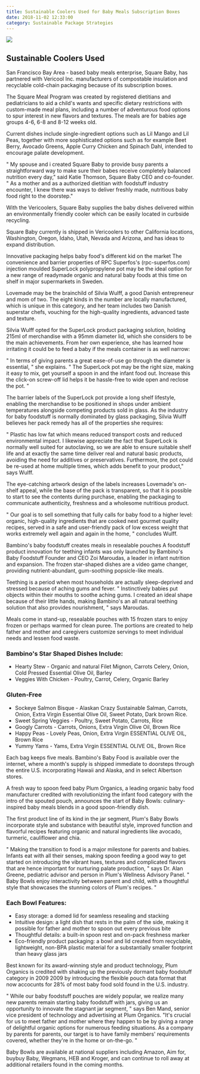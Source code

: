 ```yaml
---
title: Sustainable Coolers Used for Baby Meals Subscription Boxes 
date: 2018-11-02 12:33:00
category: Sustainable Package Strategies
---
```


![](/img/4.jpg)

## Sustainable Coolers Used

San Francisco Bay Area - based baby meals enterprise, Square Baby, has partnered with Vericool Inc. manufacturers of compostable insulation and recyclable cold-chain packaging because of its subscription boxes.

The Square Meal Program was created by registered dietitians and pediatricians to aid a child's wants and specific dietary restrictions with custom-made meal plans, including a number of adventurous food options to spur interest in new flavors and textures. The meals are for babies age groups 4-6, 6-8 and 8-12 weeks old.

<!-- more -->

Current dishes include single-ingredient options such as Lil Mango and Lil Peas, together with more sophisticated options such as for example Beet Berry, Avocado Greens, Apple Curry Chicken and Spinach Dahl, intended to encourage palate development.

" My spouse and i created Square Baby to provide busy parents a straightforward way to make sure their babes receive completely balanced nutrition every day," said Katie Thomson, Square Baby CEO and co-founder. " As a mother and as a authorized dietitian with foodstuff industry encounter, I knew there was ways to deliver freshly made, nutritious baby food right to the doorstep."

With the Vericoolers, Square Baby supplies the baby dishes delivered within an environmentally friendly cooler which can be easily located in curbside recycling.

Square Baby currently is shipped in Vericoolers to other California locations, Washington, Oregon, Idaho, Utah, Nevada and Arizona, and has ideas to expand distribution.

Innovative packaging helps baby food's different kid on the market
The convenience and barrier properties of RPC Superfos's (rpc-superfos.com) injection moulded SuperLock polypropylene pot may be the ideal option for a new range of readymade organic and natural baby foods at this time on shelf in major supermarkets in Sweden.

Lovemade may be the brainchild of Silvia Wulff, a good Danish entrepreneur and mom of two. The eight kinds in the number are locally manufactured, which is unique in this category, and her team includes two Danish superstar chefs, vouching for the high-quality ingredients, advanced taste and texture.

Silvia Wulff opted for the SuperLock product packaging solution, holding 215ml of merchandise with a 95mm diameter lid, which she considers to be the main achievements. From her own experience, she has learned how irritating it could be to feed a baby if the meals container is as well narrow:

" In terms of giving parents a great ease-of-use go through the diameter is essential, " she explains. " The SuperLock pot may be the right size, making it easy to mix, get yourself a spoon in and the infant food out. Increase this the click-on screw-off lid helps it be hassle-free to wide open and reclose the pot. "                            

The barrier labels of the SuperLock pot provide a long shelf lifestyle, enabling the merchandise to be positioned in shops under ambient temperatures alongside competing products sold in glass. As the industry for baby foodstuff is normally dominated by glass packaging, Silvia Wulff believes her pack remedy has all of the properties she requires:

" Plastic has low fat which means reduced transport costs and reduced environmental impact. I likewise appreciate the fact that SuperLock is normally well suited for autoclaving, so we are able to ensure suitable shelf life and at exactly the same time deliver real and natural basic products, avoiding the need for additives or preservatives. Furthermore, the pot could be re-used at home multiple times, which adds benefit to your product," says Wulff.

The eye-catching artwork design of the labels increases Lovemade's on-shelf appeal, while the base of the pack is transparent, so that it is possible to start to see the contents during purchase, enabling the packaging to communicate authenticity, freshness and a wholesome nutritious product. 

" Our goal is to sell something that fully calls for baby food to a higher level: organic, high-quality ingredients that are cooked next gourmet quality recipes, served in a safe and user-friendly pack of low excess weight that works extremely well again and again in the home, " concludes Wulff.

Bambino's baby foodstuff creates meals in resealable pouches
A foodstuff product innovation for teething infants was only launched by Bambino's Baby Foodstuff Founder and CEO Zoi Maroudas, a leader in infant nutrition and expansion. The frozen star-shaped dishes are a video game changer, providing nutrient-abundant, gum-soothing popsicle-like meals.

Teething is a period when most households are actually sleep-deprived and stressed because of aching gums and fever. " Instinctively babies put objects within their mouths to soothe aching gums. I created an ideal shape because of their little hands, making Bambino's an all natural teething solution that also provides nourishment, " says Maroudas.

Meals come in stand-up, resealable pouches with 15 frozen stars to enjoy frozen or perhaps warmed for clean puree. The portions are created to help father and mother and caregivers customize servings to meet individual needs and lessen food waste.

### Bambino's Star Shaped Dishes Include:
 - Hearty Stew - Organic and natural Filet Mignon, Carrots  Celery, Onion, Cold Pressed Essential Olive Oil, Barley
 - Veggies With Chicken - Poultry, Carrot, Celery, Organic Barley

### Gluten-Free
 - Sockeye Salmon Bisque - Alaskan Crazy Sustainable Salman, Carrots, Onion, Extra Virgin Essential Olive Oil, Sweet Potato, Dark brown Rice.
 - Sweet Spring Veggies - Poultry, Sweet Potato, Carrots, Rice
 - Googly Carrots - Carrots, Onions, Extra Virgin Olive Oil, Brown Rice
 - Happy Peas - Lovely Peas, Onion, Extra Virgin ESSENTIAL OLIVE OIL, Brown Rice
 - Yummy Yams - Yams, Extra Virgin ESSENTIAL OLIVE OIL, Brown Rice

Each bag keeps five meals. Bambino's Baby Food is available over the internet, where a month's supply is shipped immediate to doorsteps through the entire U.S. incorporating Hawaii and Alaska, and in select Albertson stores.

A fresh way to spoon feed baby
Plum Organics, a leading organic baby food manufacturer credited with revolutionizing the infant food category with the intro of the spouted pouch, announces the start of Baby Bowls: culinary-inspired baby meals blends in a good spoon-friendly dish.

The first product line of its kind in the jar segment, Plum's Baby Bowls incorporate style and substance with beautiful style, improved function and flavorful recipes featuring organic and natural ingredients like avocado, turmeric, cauliflower and chia.

" Making the transition to food is a major milestone for parents and babies. Infants eat with all their senses, making spoon feeding a good way to get started on introducing the vibrant hues, textures and complicated flavors that are hence important for nurturing palate production, " says Dr. Alan Greene, pediatric advisor and person in Plum's Wellness Advisory Panel. " Baby Bowls enjoy interactivity between parent and child, with a thoughtful style that showcases the stunning colors of Plum's recipes. "

### Each Bowl Features:
 - Easy storage: a domed lid for seamless resealing and stacking
 - Intuitive design: a light dish that rests in the palm of the side, making it possible for father and mother to spoon out every previous bite
 - Thoughtful details: a built-in spoon rest and on-pack freshness marker
 - Eco-friendly product packaging: a bowl and lid created from recyclable, lightweight, non-BPA plastic material for a substantially smaller footprint than heavy glass jars

Best known for its award-winning style and product technology, Plum Organics is credited with shaking up the previously dormant baby foodstuff category in 2009 2009 by introducing the flexible pouch data format that now accocunts for 28% of most baby food sold found in the U.S. industry.

" While our baby foodstuff pouches are widely popular, we realize many new parents remain starting baby foodstuff with jars, giving us an opportunity to innovate the stagnant jar segment, " says Ben Mand, senior vice president of technology and advertising at Plum Organics. "It's crucial for us to meet father and mother where they happen to be by giving a range of delightful organic options for numerous feeding situations. As a company by parents for parents, our target is to have family members' requirements covered, whether they're in the home or on-the-go. " 

Baby Bowls are available at national suppliers including Amazon, Aim for, buybuy Baby, Wegmans, HEB and Kroger, and can continue to roll away at additional retailers found in the coming months.